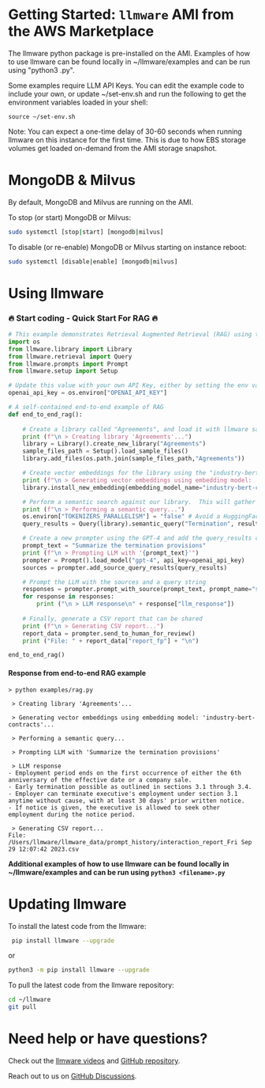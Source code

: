 

Getting Started: `llmware` AMI from the AWS Marketplace
===============

The llmware python package is pre-installed on the AMI.  Examples of how to use llmware can be found locally in ~/llmware/examples and can be run using "python3 <filename>.py".

Some examples require LLM API Keys. You can edit the example code to include your own, or 
update ~/set-env.sh and run the following to get the environment variables loaded in your shell:

    
    source ~/set-env.sh
    

Note: You can expect a one-time delay of 30-60 seconds when running llmware on this instance for the first time. 
This is due to how EBS storage volumes get loaded on-demand from the AMI storage snapshot.

MongoDB & Milvus
================

By default, MongoDB and Milvus are running on the AMI. 

To stop (or start) MongoDB or Milvus:
  ```bash
  sudo systemctl [stop|start] [mongodb|milvus]
```

To disable (or re-enable) MongoDB or Milvus starting on instance reboot:
  ```bash
sudo systemctl [disable|enable] [mongodb|milvus]
```


Using llmware
==============

### 🔥 Start coding - Quick Start For RAG 🔥 
```python
# This example demonstrates Retrieval Augmented Retrieval (RAG) using the llmware package:
import os
from llmware.library import Library
from llmware.retrieval import Query
from llmware.prompts import Prompt
from llmware.setup import Setup

# Update this value with your own API Key, either by setting the env var or editing it directly here:
openai_api_key = os.environ["OPENAI_API_KEY"]

# A self-contained end-to-end example of RAG
def end_to_end_rag():
    
    # Create a library called "Agreements", and load it with llmware sample files
    print (f"\n > Creating library 'Agreements'...")
    library = Library().create_new_library("Agreements")
    sample_files_path = Setup().load_sample_files()
    library.add_files(os.path.join(sample_files_path,"Agreements"))

    # Create vector embeddings for the library using the "industry-bert-contracts model and store them in Milvus
    print (f"\n > Generating vector embeddings using embedding model: 'industry-bert-contracts'...")
    library.install_new_embedding(embedding_model_name="industry-bert-contracts", vector_db="milvus")

    # Perform a semantic search against our library.  This will gather evidence to be used in the LLM prompt
    print (f"\n > Performing a semantic query...")
    os.environ["TOKENIZERS_PARALLELISM"] = "false" # Avoid a HuggingFace tokenizer warning
    query_results = Query(library).semantic_query("Termination", result_count=20)

    # Create a new prompter using the GPT-4 and add the query_results captured above
    prompt_text = "Summarize the termination provisions"
    print (f"\n > Prompting LLM with '{prompt_text}'")
    prompter = Prompt().load_model("gpt-4", api_key=openai_api_key)
    sources = prompter.add_source_query_results(query_results)

    # Prompt the LLM with the sources and a query string
    responses = prompter.prompt_with_source(prompt_text, prompt_name="summarize_with_bullets")
    for response in responses:
        print ("\n > LLM response\n" + response["llm_response"])
    
    # Finally, generate a CSV report that can be shared
    print (f"\n > Generating CSV report...")
    report_data = prompter.send_to_human_for_review()
    print ("File: " + report_data["report_fp"] + "\n")

end_to_end_rag()
```
#### Response from end-to-end RAG example

```
> python examples/rag.py

 > Creating library 'Agreements'...

 > Generating vector embeddings using embedding model: 'industry-bert-contracts'...

 > Performing a semantic query...

 > Prompting LLM with 'Summarize the termination provisions'

 > LLM response
- Employment period ends on the first occurrence of either the 6th anniversary of the effective date or a company sale.
- Early termination possible as outlined in sections 3.1 through 3.4.
- Employer can terminate executive's employment under section 3.1 anytime without cause, with at least 30 days' prior written notice.
- If notice is given, the executive is allowed to seek other employment during the notice period.

 > Generating CSV report...
File: /Users/llmware/llmware_data/prompt_history/interaction_report_Fri Sep 29 12:07:42 2023.csv
```

**Additional examples of how to use llmware can be found locally in ~/llmware/examples and can be run using `python3 <filename>.py`**


Updating llmware
================


To install the latest code from the llmware:
``` bash
 pip install llmware --upgrade
```
or

``` bash
python3 -m pip install llmware --upgrade
```

To pull the latest code from the llmware repository:  

  ```bash
  cd ~/llmware
  git pull
 
  ```

Need help or have questions?
============================

Check out the [llmware videos](https://www.youtube.com/@llmware) and [GitHub repository](https://github.com/llmware-ai/llmware).

Reach out to us on [GitHub Discussions](https://github.com/llmware-ai/llmware/discussions).
